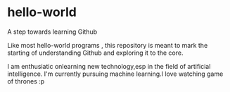 hello-world
===========

A step towards learning Github


Like most hello-world programs , this repository is meant to mark the starting of understanding Github and exploring it to the core.

I am enthusiatic onlearning new technology,esp in the field of artificial intelligence. I'm currently pursuing machine learning.I love watching game of thrones :p
